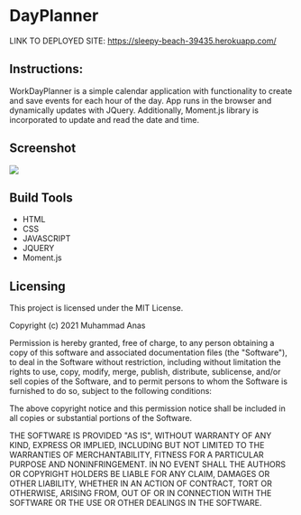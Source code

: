 # DayPlanner
LINK TO DEPLOYED SITE: https://sleepy-beach-39435.herokuapp.com/

## Instructions:
WorkDayPlanner is a simple calendar application with functionality to create and save events for each hour of the day. App runs in the browser and dynamically updates with JQuery. Additionally, Moment.js library is incorporated to update and read the date and time.


## Screenshot
<img src="https://raw.githubusercontent.com/anasm23/WorkDayPlanner/main/assets/Work%20Day%20Scheduler.gif">

## Build Tools
* HTML
* CSS
* JAVASCRIPT 
* JQUERY
* Moment.js

## Licensing 
This project is licensed under the MIT License.

Copyright (c) 2021 Muhammad Anas

Permission is hereby granted, free of charge, to any person obtaining a copy of this software and associated documentation files (the "Software"), to deal in the Software without restriction, including without limitation the rights to use, copy, modify, merge, publish, distribute, sublicense, and/or sell copies of the Software, and to permit persons to whom the Software is furnished to do so, subject to the following conditions:

The above copyright notice and this permission notice shall be included in all copies or substantial portions of the Software.

THE SOFTWARE IS PROVIDED "AS IS", WITHOUT WARRANTY OF ANY KIND, EXPRESS OR IMPLIED, INCLUDING BUT NOT LIMITED TO THE WARRANTIES OF MERCHANTABILITY, FITNESS FOR A PARTICULAR PURPOSE AND NONINFRINGEMENT. IN NO EVENT SHALL THE AUTHORS OR COPYRIGHT HOLDERS BE LIABLE FOR ANY CLAIM, DAMAGES OR OTHER LIABILITY, WHETHER IN AN ACTION OF CONTRACT, TORT OR OTHERWISE, ARISING FROM, OUT OF OR IN CONNECTION WITH THE SOFTWARE OR THE USE OR OTHER DEALINGS IN THE SOFTWARE.
